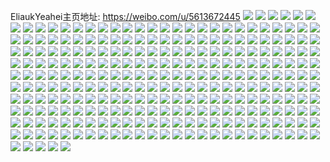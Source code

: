 EliaukYeahei主页地址: https://weibo.com/u/5613672445 
![](https://wx4.sinaimg.cn/mw2000/0067UoDXgy1h9jjvuxpw4j329h30mb2b.jpg) 
![](https://wx4.sinaimg.cn/mw2000/0067UoDXgy1h9jjx8ccqvj32c033z4qr.jpg) 
![](https://wx4.sinaimg.cn/mw2000/0067UoDXgy1h9jjwxw1uoj32c0340hdu.jpg) 
![](https://wx4.sinaimg.cn/mw2000/0067UoDXgy1h9jjwsjptij321t2qckjm.jpg) 
![](https://wx4.sinaimg.cn/mw2000/0067UoDXgy1h9jjwouih1j32c033y7wj.jpg) 
![](https://wx4.sinaimg.cn/mw2000/0067UoDXgy1h9jjwdtdcaj327u2yge82.jpg) 
![](https://wx4.sinaimg.cn/mw2000/0067UoDXgy1h8kxzxyq71j31ky23yhdu.jpg) 
![](https://wx4.sinaimg.cn/mw2000/0067UoDXgy1h8kxzweq85j31o0280kjm.jpg) 
![](https://wx4.sinaimg.cn/mw2000/0067UoDXgy1h8kxzubt0nj31o0280u0y.jpg) 
![](https://wx4.sinaimg.cn/mw2000/0067UoDXgy1h8kxzsfb22j31ky23xb2a.jpg) 
![](https://wx4.sinaimg.cn/mw2000/0067UoDXgy1h8kxzqj5voj31iz21a7wi.jpg) 
![](https://wx4.sinaimg.cn/mw2000/0067UoDXgy1h8kxzdntz9j31o0280kjm.jpg) 
![](https://wx4.sinaimg.cn/mw2000/0067UoDXgy1h8kxzowuloj31k9230qv6.jpg) 
![](https://wx4.sinaimg.cn/mw2000/0067UoDXgy1h8kxzgly1tj31o0280qv5.jpg) 
![](https://wx4.sinaimg.cn/mw2000/0067UoDXgy1h8kxzl8zmbj31o02804qr.jpg) 
![](https://wx4.sinaimg.cn/mw2000/0067UoDXgy1h7pyr1bkj6j32c0340qv7.jpg) 
![](https://wx4.sinaimg.cn/mw2000/0067UoDXgy1h7pys6ozd3j322j2rex6q.jpg) 
![](https://wx4.sinaimg.cn/mw2000/0067UoDXgy1h7pyqjzf3rj32dc35se83.jpg) 
![](https://wx4.sinaimg.cn/mw2000/0067UoDXgy1h7pyrpboy5j32c0340e84.jpg) 
![](https://wx4.sinaimg.cn/mw2000/0067UoDXgy1h7pypqvz6tj327z2yn4qq.jpg) 
![](https://wx4.sinaimg.cn/mw2000/0067UoDXgy1h7pypm6mdpj32dc35snpf.jpg) 
![](https://wx4.sinaimg.cn/mw2000/0067UoDXgy1h7pysple3nj32c0340e83.jpg) 
![](https://wx4.sinaimg.cn/mw2000/0067UoDXgy1h7pysvycf5j325e2v4e82.jpg) 
![](https://wx4.sinaimg.cn/mw2000/0067UoDXgy1h7pyq4ssafj32dc35s1kz.jpg) 
![](https://wx4.sinaimg.cn/mw2000/0067UoDXgy1h6vk7tkxypj32d23407wl.jpg) 
![](https://wx4.sinaimg.cn/mw2000/0067UoDXgy1h6vk80wb3rj32d2340b2c.jpg) 
![](https://wx4.sinaimg.cn/mw2000/0067UoDXgy1h6vk7waargj32522th4qr.jpg) 
![](https://wx4.sinaimg.cn/mw2000/0067UoDXgy1h6q1yaijlcj30u0140wnm.jpg) 
![](https://wx4.sinaimg.cn/mw2000/0067UoDXgy1h6q1yc1b8jj30u01400w2.jpg) 
![](https://wx4.sinaimg.cn/mw2000/0067UoDXgy1h6q1yb5vfej30u0140q4e.jpg) 
![](https://wx4.sinaimg.cn/mw2000/0067UoDXgy1h5p23etnw2j30u00u0taz.jpg) 
![](https://wx4.sinaimg.cn/mw2000/0067UoDXgy1h5p23glvvfj30u014076k.jpg) 
![](https://wx4.sinaimg.cn/mw2000/0067UoDXgy1h5p23haanxj30u0140go4.jpg) 
![](https://wx4.sinaimg.cn/mw2000/0067UoDXgy1h5p23ft92kj30u014043f.jpg) 
![](https://wx4.sinaimg.cn/mw2000/0067UoDXgy1h5p23i4k0rj30u0140wk7.jpg) 
![](https://wx4.sinaimg.cn/mw2000/0067UoDXgy1h5p23e08zoj30u0140wio.jpg) 
![](https://wx4.sinaimg.cn/mw2000/0067UoDXly1h5l32rqhn0j31yn2xzb29.jpg) 
![](https://wx4.sinaimg.cn/mw2000/0067UoDXly1h5l32qaaohj31r02c07wh.jpg) 
![](https://wx4.sinaimg.cn/mw2000/0067UoDXly1h5l32olbanj31r02mikjl.jpg) 
![](https://wx4.sinaimg.cn/mw2000/0067UoDXgy1h4somz211pj31fx1x84qp.jpg) 
![](https://wx4.sinaimg.cn/mw2000/0067UoDXgy1h4son26dxgj31z32mrnpd.jpg) 
![](https://wx4.sinaimg.cn/mw2000/0067UoDXgy1h4o2yp0gfkj30u0140tg8.jpg) 
![](https://wx4.sinaimg.cn/mw2000/0067UoDXgy1h4o2ysjtt8j30u0140aem.jpg) 
![](https://wx4.sinaimg.cn/mw2000/0067UoDXgy1h4o2yree1ej30u0140jzd.jpg) 
![](https://wx4.sinaimg.cn/mw2000/0067UoDXgy1h4o2yny43pj30u013zteh.jpg) 
![](https://wx4.sinaimg.cn/mw2000/0067UoDXgy1h4o2yq0mmyj30u01400z5.jpg) 
![](https://wx4.sinaimg.cn/mw2000/0067UoDXgy1h4o2ys08wvj30u0140wjc.jpg) 
![](https://wx4.sinaimg.cn/mw2000/0067UoDXly1h3q6wujfl6j31qo2bke81.jpg) 
![](https://wx4.sinaimg.cn/mw2000/0067UoDXly1h3q6xy2h65j32923031kz.jpg) 
![](https://wx4.sinaimg.cn/mw2000/0067UoDXly1h3q6xkzcs1j31ul2gsx6p.jpg) 
![](https://wx4.sinaimg.cn/mw2000/0067UoDXly1h3q6x54gccj32232qs4qq.jpg) 
![](https://wx4.sinaimg.cn/mw2000/0067UoDXly1h3q9rzx3cvj32c0340hdt.jpg) 
![](https://wx4.sinaimg.cn/mw2000/0067UoDXly1h3q9temwjwj323u35s4qq.jpg) 
![](https://wx4.sinaimg.cn/mw2000/0067UoDXly1h3q9thbwmuj31kj2ct4qp.jpg) 
![](https://wx4.sinaimg.cn/mw2000/0067UoDXgy1h2pko5w40cj30h00h0aao.jpg) 
![](https://wx4.sinaimg.cn/mw2000/0067UoDXgy1h2lmtgo7ybj322o340e84.jpg) 
![](https://wx4.sinaimg.cn/mw2000/0067UoDXgy1h2lmtnoxuyj31xa2vxhdu.jpg) 
![](https://wx4.sinaimg.cn/mw2000/0067UoDXgy1h2lmtm4i6tj31j22alhdt.jpg) 
![](https://wx4.sinaimg.cn/mw2000/0067UoDXgy1h2lmtlfr1xj31r02mihdt.jpg) 
![](https://wx4.sinaimg.cn/mw2000/0067UoDXgy1h2lmtarasgj31jz2by1kx.jpg) 
![](https://wx4.sinaimg.cn/mw2000/0067UoDXgy1h2lmtkpv3dj320u31ax6q.jpg) 
![](https://wx4.sinaimg.cn/mw2000/0067UoDXgy1h2fcgns5ehj30mz0yg7m9.jpg) 
![](https://wx4.sinaimg.cn/mw2000/0067UoDXgy1h2fcgmw0ddj31kw2dckjm.jpg) 
![](https://wx4.sinaimg.cn/mw2000/0067UoDXgy1h2fcgoknokj30n00yiqhi.jpg) 
![](https://wx4.sinaimg.cn/mw2000/0067UoDXgy1h2fcgs5jmaj31kw2dcx6p.jpg) 
![](https://wx4.sinaimg.cn/mw2000/0067UoDXgy1h1w5vrdxqej31400u0ajq.jpg) 
![](https://wx4.sinaimg.cn/mw2000/0067UoDXgy1h1w5w14i5lj30u01hdqds.jpg) 
![](https://wx4.sinaimg.cn/mw2000/0067UoDXgy1h1w5w1xkxdj30u01407cg.jpg) 
![](https://wx4.sinaimg.cn/mw2000/0067UoDXgy1h1w5vs3cu4j30u0140jz2.jpg) 
![](https://wx4.sinaimg.cn/mw2000/0067UoDXgy1h1v0p8cktfj30u01hck2d.jpg) 
![](https://wx4.sinaimg.cn/mw2000/0067UoDXgy1h1v0p4rz0sj31910u079m.jpg) 
![](https://wx4.sinaimg.cn/mw2000/0067UoDXgy1h1v0p5zmhaj31900u0wjq.jpg) 
![](https://wx4.sinaimg.cn/mw2000/0067UoDXgy1h1v0pa0m87j31900u0qcq.jpg) 
![](https://wx4.sinaimg.cn/mw2000/0067UoDXgy1h1v0p7241kj30u01907cc.jpg) 
![](https://wx4.sinaimg.cn/mw2000/0067UoDXgy1h1v0p3tb63j30u0190afb.jpg) 
![](https://wx4.sinaimg.cn/mw2000/0067UoDXgy1h1gjok2o0yj31o01o01ky.jpg) 
![](https://wx4.sinaimg.cn/mw2000/0067UoDXgy1h1gjop80qpj32c03401kz.jpg) 
![](https://wx4.sinaimg.cn/mw2000/0067UoDXgy1h1gjokq6ysj31p829n4qp.jpg) 
![](https://wx4.sinaimg.cn/mw2000/0067UoDXgy1h1gjotflk7j324z2umqv6.jpg) 
![](https://wx4.sinaimg.cn/mw2000/0067UoDXgy1h1fb9g6txpj31o0280qv5.jpg) 
![](https://wx4.sinaimg.cn/mw2000/0067UoDXgy1h1fb9f48gjj32c02c0kjn.jpg) 
![](https://wx4.sinaimg.cn/mw2000/0067UoDXgy1h1fb9denxzj31o01o0b29.jpg) 
![](https://wx4.sinaimg.cn/mw2000/0067UoDXgy1h165g443z5j32c03404qs.jpg) 
![](https://wx4.sinaimg.cn/mw2000/0067UoDXgy1h165ex20asj31o0280hdu.jpg) 
![](https://wx4.sinaimg.cn/mw2000/0067UoDXgy1h165f0lmg9j32c03401l0.jpg) 
![](https://wx4.sinaimg.cn/mw2000/0067UoDXgy1h165euyxqtj31o0280e82.jpg) 
![](https://wx4.sinaimg.cn/mw2000/0067UoDXgy1h165esjho4j31400u0gz5.jpg) 
![](https://wx4.sinaimg.cn/mw2000/0067UoDXgy1h0wzv760jkj33403407wn.jpg) 
![](https://wx4.sinaimg.cn/mw2000/0067UoDXgy1h0x013kcmjj335s35s1l0.jpg) 
![](https://wx4.sinaimg.cn/mw2000/0067UoDXgy1h0wzufww5yj32nf2nf1ky.jpg) 
![](https://wx4.sinaimg.cn/mw2000/0067UoDXgy1h0wzuh1bmrj326h26h7wh.jpg) 
![](https://wx4.sinaimg.cn/mw2000/0067UoDXgy1h0tep7egzqj30u00ty40m.jpg) 
![](https://wx4.sinaimg.cn/mw2000/0067UoDXgy1h0l9gagwtgj32c0340b2a.jpg) 
![](https://wx4.sinaimg.cn/mw2000/0067UoDXgy1h0l9gf7591j32c0340u0x.jpg) 
![](https://wx4.sinaimg.cn/mw2000/0067UoDXgy1h0l9gg06lpj31th2fb1kx.jpg) 
![](https://wx4.sinaimg.cn/mw2000/0067UoDXgy1h0l9g1kkw5j32c02c0b2a.jpg) 
![](https://wx4.sinaimg.cn/mw2000/0067UoDXgy1h0l9g3so9cj31zo2nk7wh.jpg) 
![](https://wx4.sinaimg.cn/mw2000/0067UoDXgy1h0l9g7mja2j32342s47wh.jpg) 
![](https://wx4.sinaimg.cn/mw2000/0067UoDXgy1h0l9g94qgrj32c0340hdt.jpg) 
![](https://wx4.sinaimg.cn/mw2000/0067UoDXgy1h0l9g4x04dj32c0340qv5.jpg) 
![](https://wx4.sinaimg.cn/mw2000/0067UoDXgy1h0l9g6q1icj32c0340b2b.jpg) 
![](https://wx4.sinaimg.cn/mw2000/0067UoDXgy1h0l9g2sd0cj32c033z4qp.jpg) 
![](https://wx4.sinaimg.cn/mw2000/0067UoDXgy1h0l9g8bn4oj33402c0e81.jpg) 
![](https://wx4.sinaimg.cn/mw2000/0067UoDXgy1h0l9gdwksjj32c0340u0y.jpg) 
![](https://wx4.sinaimg.cn/mw2000/0067UoDXgy1gzsalksg1wj30u014145j.jpg) 
![](https://wx4.sinaimg.cn/mw2000/0067UoDXgy1gzsaprt5gnj30u014010q.jpg) 
![](https://wx4.sinaimg.cn/mw2000/0067UoDXgy1gzsaleze0zj31400u0thj.jpg) 
![](https://wx4.sinaimg.cn/mw2000/0067UoDXly1gzfjzg9thcj31fo1ww4o7.jpg) 
![](https://wx4.sinaimg.cn/mw2000/0067UoDXly1gzfjz25q0nj322s2rqe82.jpg) 
![](https://wx4.sinaimg.cn/mw2000/0067UoDXly1gzfjz8cuj6j30sg1s2b0g.jpg) 
![](https://wx4.sinaimg.cn/mw2000/0067UoDXly1gzfjyxynknj31vn2i74qp.jpg) 
![](https://wx4.sinaimg.cn/mw2000/0067UoDXly1gzfjzdn1s1j31zs2nqb2a.jpg) 
![](https://wx4.sinaimg.cn/mw2000/0067UoDXly1gzfjz4xrntj31gs2lv1jc.jpg) 
![](https://wx4.sinaimg.cn/mw2000/0067UoDXgy1gyuh1zk6zsj30u0140qco.jpg) 
![](https://wx4.sinaimg.cn/mw2000/0067UoDXgy1gyuh20d1swj30u0140dpf.jpg) 
![](https://wx4.sinaimg.cn/mw2000/0067UoDXgy1gyuh1yx4cnj30u0140alj.jpg) 
![](https://wx4.sinaimg.cn/mw2000/0067UoDXly1gxa8zplk9nj32801o04qp.jpg) 
![](https://wx4.sinaimg.cn/mw2000/0067UoDXly1gxa8zoy0mwj32801o04qp.jpg) 
![](https://wx4.sinaimg.cn/mw2000/0067UoDXgy1gxar7ry1gtj31o02801kx.jpg) 
![](https://wx4.sinaimg.cn/mw2000/0067UoDXgy1gxar7spd8bj32801o07wh.jpg) 
![](https://wx4.sinaimg.cn/mw2000/0067UoDXgy1gvkx7l62i8j613y0u0wpu02.jpg) 
![](https://wx4.sinaimg.cn/mw2000/0067UoDXgy1gvkx7kia5fj60u013yqek02.jpg) 
![](https://wx4.sinaimg.cn/mw2000/0067UoDXgy1gvkx7mo7x7j60u013ytlh02.jpg) 
![](https://wx4.sinaimg.cn/mw2000/0067UoDXgy1gvkx7nh9tqj613z0u0ake02.jpg) 
![](https://wx4.sinaimg.cn/mw2000/0067UoDXgy1gvbrswzlebj632b2c0e8202.jpg) 
![](https://wx4.sinaimg.cn/mw2000/0067UoDXgy1gvbrsv2st8j633z2bzhdu02.jpg) 
![](https://wx4.sinaimg.cn/mw2000/0067UoDXgy1gvbrstrmypj62801o0npd02.jpg) 
![](https://wx4.sinaimg.cn/mw2000/0067UoDXgy1gvbrsq762xj61y22bcb1g02.jpg) 
![](https://wx4.sinaimg.cn/mw2000/0067UoDXgy1gvbrsqy4z4j61y22bc19j02.jpg) 
![](https://wx4.sinaimg.cn/mw2000/0067UoDXgy1gvbrsrpcg6j61y22bck9202.jpg) 
![](https://wx4.sinaimg.cn/mw2000/0067UoDXgy1gu8juq3m39j60u01407hz02.jpg) 
![](https://wx4.sinaimg.cn/mw2000/0067UoDXgy1gu8jxc2xzkj60u013y7am02.jpg) 
![](https://wx4.sinaimg.cn/mw2000/0067UoDXgy1gu8jurjczpj60u013z49a02.jpg) 
![](https://wx4.sinaimg.cn/mw2000/0067UoDXgy1gu8jyycu7hj60u013zwpu02.jpg) 
![](https://wx4.sinaimg.cn/mw2000/0067UoDXgy1gu8kn3rxiaj60tz13z0y202.jpg) 
![](https://wx4.sinaimg.cn/mw2000/0067UoDXgy1gu8kf67ixrj61420u1guc02.jpg) 
![](https://wx4.sinaimg.cn/mw2000/0067UoDXgy1gs7nilvazmj31400u0dnj.jpg) 
![](https://wx4.sinaimg.cn/mw2000/0067UoDXgy1gs7nimeg1hj31400u0132.jpg) 
![](https://wx4.sinaimg.cn/mw2000/0067UoDXgy1gs7nin31lsj31410u1drk.jpg) 
![](https://wx4.sinaimg.cn/mw2000/0067UoDXgy1grldt9k8l9j30u00u0gvh.jpg) 
![](https://wx4.sinaimg.cn/mw2000/0067UoDXgy1grldtdictyj30u00u0gwl.jpg) 
![](https://wx4.sinaimg.cn/mw2000/0067UoDXgy1grldznie5fj30u1140kak.jpg) 
![](https://wx4.sinaimg.cn/mw2000/0067UoDXgy1grldte41vkj30u00u0wr2.jpg) 
![](https://wx4.sinaimg.cn/mw2000/0067UoDXgy1grldtf7voqj31400u0akh.jpg) 
![](https://wx4.sinaimg.cn/mw2000/0067UoDXgy1grldtbpmsnj30u00u0jvc.jpg) 
![](https://wx4.sinaimg.cn/mw2000/0067UoDXgy1grldtennc8j30u00u07a8.jpg) 
![](https://wx4.sinaimg.cn/mw2000/0067UoDXgy1grldtcwgaij30u00u0n9d.jpg) 
![](https://wx4.sinaimg.cn/mw2000/0067UoDXgy1grldtat3g9j30u0140q9d.jpg) 
![](https://wx4.sinaimg.cn/mw2000/0067UoDXgy1grldta78sbj30u00u0agd.jpg) 
![](https://wx4.sinaimg.cn/mw2000/0067UoDXgy1grldtcaciij31410u0dr9.jpg) 
![](https://wx4.sinaimg.cn/mw2000/0067UoDXgy1grldti11etj30u00u0drp.jpg) 
![](https://wx4.sinaimg.cn/mw2000/0067UoDXgy1grldzopmayj30u00u00xd.jpg) 
![](https://wx4.sinaimg.cn/mw2000/0067UoDXgy1grldtfuycwj30u00u043r.jpg) 
![](https://wx4.sinaimg.cn/mw2000/0067UoDXgy1grldtgcqz8j31400u0wlc.jpg) 
![](https://wx4.sinaimg.cn/mw2000/0067UoDXgy1grb75tc3mtj30u014044o.jpg) 
![](https://wx4.sinaimg.cn/mw2000/0067UoDXgy1grb75tvchij30u0140gt5.jpg) 
![](https://wx4.sinaimg.cn/mw2000/0067UoDXgy1grb75vr63oj31400u04ea.jpg) 
![](https://wx4.sinaimg.cn/mw2000/0067UoDXgy1grb75yiwkgj31400u0aoz.jpg) 
![](https://wx4.sinaimg.cn/mw2000/0067UoDXgy1grb75xi1euj31400u07h0.jpg) 
![](https://wx4.sinaimg.cn/mw2000/0067UoDXgy1grb75zajg2j31400u07ki.jpg) 
![](https://wx4.sinaimg.cn/mw2000/0067UoDXgy1gr7s2zicaaj31400u0nav.jpg) 
![](https://wx4.sinaimg.cn/mw2000/0067UoDXgy1gr7s6fsbqpj30ku0v97dk.jpg) 
![](https://wx4.sinaimg.cn/mw2000/0067UoDXgy1gr7s3grg8sj30u014016b.jpg) 
![](https://wx4.sinaimg.cn/mw2000/0067UoDXgy1gr7s3hvd7fj30u0140k6o.jpg) 
![](https://wx4.sinaimg.cn/mw2000/0067UoDXgy1gr7s31d3egj30u0140tix.jpg) 
![](https://wx4.sinaimg.cn/mw2000/0067UoDXgy1gr7s5p373cj30u0141tnd.jpg) 
![](https://wx4.sinaimg.cn/mw2000/0067UoDXgy1gr7s30a53ej30u0140dol.jpg) 
![](https://wx4.sinaimg.cn/mw2000/0067UoDXgy1gr7sj76d7pj31400u07cy.jpg) 
![](https://wx4.sinaimg.cn/mw2000/0067UoDXgy1gr7s32c20jj30u1141482.jpg) 
![](https://wx4.sinaimg.cn/mw2000/0067UoDXgy1gr5hq0i8f6j30u0140tiq.jpg) 
![](https://wx4.sinaimg.cn/mw2000/0067UoDXgy1gr5hq1hb5vj30u0140k21.jpg) 
![](https://wx4.sinaimg.cn/mw2000/0067UoDXgy1gqyhpz3944j30u0140alm.jpg) 
![](https://wx4.sinaimg.cn/mw2000/0067UoDXgy1gqyhz6b4zwj30u01407i5.jpg) 
![](https://wx4.sinaimg.cn/mw2000/0067UoDXgy1gqsarjk55pj30u00u0jzd.jpg) 
![](https://wx4.sinaimg.cn/mw2000/0067UoDXgy1gqsark4vqmj30u014046x.jpg) 
![](https://wx4.sinaimg.cn/mw2000/0067UoDXgy1gqsaricwlbj30u00u0teq.jpg) 
![](https://wx4.sinaimg.cn/mw2000/0067UoDXgy1gqsargo6vzj30u00u00za.jpg) 
![](https://wx4.sinaimg.cn/mw2000/0067UoDXgy1gqsarlcwpjj30ku0kun02.jpg) 
![](https://wx4.sinaimg.cn/mw2000/0067UoDXgy1gqsarizp4mj30u00u0qac.jpg) 
![](https://wx4.sinaimg.cn/mw2000/0067UoDXgy1gqsas5m4z5j30u0140aor.jpg) 
![](https://wx4.sinaimg.cn/mw2000/0067UoDXgy1gqsarhqcdgj30u01404d9.jpg) 
![](https://wx4.sinaimg.cn/mw2000/0067UoDXgy1gqsarku41ej30u00u0n56.jpg) 
![](https://wx4.sinaimg.cn/mw2000/0067UoDXgy1gpg153knx4j30u0140alj.jpg) 
![](https://wx4.sinaimg.cn/mw2000/0067UoDXgy1gpg152sy97j30u0140wqe.jpg) 
![](https://wx4.sinaimg.cn/mw2000/0067UoDXgy1gpg151oat1j30u014014u.jpg) 
![](https://wx4.sinaimg.cn/mw2000/0067UoDXly1gnyvmnx3syj32ds1sgqmp.jpg) 
![](https://wx4.sinaimg.cn/mw2000/0067UoDXly1gnsu5om0yrj31nn1nn1ky.jpg) 
![](https://wx4.sinaimg.cn/mw2000/0067UoDXly1gnsu5ntze2j31gr1yc4qq.jpg) 
![](https://wx4.sinaimg.cn/mw2000/0067UoDXly1gnsu5mvhm4j32801o0u0y.jpg) 
![](https://wx4.sinaimg.cn/mw2000/0067UoDXly1gnil7w8neij31el1vf4qq.jpg) 
![](https://wx4.sinaimg.cn/mw2000/0067UoDXly1gnil81ulfij31k522vhdu.jpg) 
![](https://wx4.sinaimg.cn/mw2000/0067UoDXly1gnil83m3zjj3250250kjm.jpg) 
![](https://wx4.sinaimg.cn/mw2000/0067UoDXly1gmz1hmz3g3j33402bykjn.jpg) 
![](https://wx4.sinaimg.cn/mw2000/0067UoDXly1gmz1iqdcoaj31o02801kz.jpg) 
![](https://wx4.sinaimg.cn/mw2000/0067UoDXly1gmz1hulq4qj33402byb2b.jpg) 
![](https://wx4.sinaimg.cn/mw2000/0067UoDXly1gmz1hnooe5j31d01tchdt.jpg) 
![](https://wx4.sinaimg.cn/mw2000/0067UoDXly1gmz1holhu0j31im20ue81.jpg) 
![](https://wx4.sinaimg.cn/mw2000/0067UoDXly1gmz1hpjfuej31a41ph7wh.jpg) 
![](https://wx4.sinaimg.cn/mw2000/0067UoDXly1gmv7gr2s9qj30oj0wpgz1.jpg) 
![](https://wx4.sinaimg.cn/mw2000/0067UoDXgy1gl6cz4obroj30rs15p4ix.jpg) 
![](https://wx4.sinaimg.cn/mw2000/0067UoDXgy1gl6cz5qe4wj32801o0kjl.jpg) 
![](https://wx4.sinaimg.cn/mw2000/0067UoDXgy1gl6cz94e97j32801o0npe.jpg) 
![](https://wx4.sinaimg.cn/mw2000/0067UoDXgy1gl6d05sccvj30rs223b29.jpg) 
![](https://wx4.sinaimg.cn/mw2000/0067UoDXgy1gl6cz69wtoj31jp22a4nj.jpg) 
![](https://wx4.sinaimg.cn/mw2000/0067UoDXgy1gl6czjk2u2j31f41w51ky.jpg) 
![](https://wx4.sinaimg.cn/mw2000/0067UoDXly1gknouxmffrj30u0140n48.jpg) 
![](https://wx4.sinaimg.cn/mw2000/0067UoDXly1gknouyq7roj30u00u0juu.jpg) 
![](https://wx4.sinaimg.cn/mw2000/0067UoDXly1gknouwv97jj30u0140dka.jpg) 
![](https://wx4.sinaimg.cn/mw2000/0067UoDXly1gk8zfsojmxj32862yw4qq.jpg) 
![](https://wx4.sinaimg.cn/mw2000/0067UoDXly1gk8zfrq4paj31hn1h1ql2.jpg) 
![](https://wx4.sinaimg.cn/mw2000/0067UoDXgy1gjutyk3g0zj30u00u0wkn.jpg) 
![](https://wx4.sinaimg.cn/mw2000/0067UoDXgy1gjutykoaryj30u00ukwkh.jpg) 
![](https://wx4.sinaimg.cn/mw2000/0067UoDXgy1gjutyja3j4j30u00u0q8p.jpg) 
![](https://wx4.sinaimg.cn/mw2000/0067UoDXgy1gjtn1mh5qij31o01o0kjl.jpg) 
![](https://wx4.sinaimg.cn/mw2000/0067UoDXgy1gjtn1lo5goj316o16m1kx.jpg) 
![](https://wx4.sinaimg.cn/mw2000/0067UoDXgy1gjp17xz7xcj31k622whdt.jpg) 
![](https://wx4.sinaimg.cn/mw2000/0067UoDXgy1gjp17yqf37j31o0280tv1.jpg) 
![](https://wx4.sinaimg.cn/mw2000/0067UoDXgy1gjp17zglefj30zb1b2dov.jpg) 
![](https://wx4.sinaimg.cn/mw2000/0067UoDXgy1gi13mi4vm6j32c0340u0x.jpg) 
![](https://wx4.sinaimg.cn/mw2000/0067UoDXgy1gi13mlarsmj32742xgu0x.jpg) 
![](https://wx4.sinaimg.cn/mw2000/0067UoDXgy1gi13mgkt4ej32c0340e81.jpg) 
![](https://wx4.sinaimg.cn/mw2000/0067UoDXgy1gi13mnrm7ej32c03407wi.jpg) 
![](https://wx4.sinaimg.cn/mw2000/0067UoDXgy1gi13mf3a3zj328c2z5kjm.jpg) 
![](https://wx4.sinaimg.cn/mw2000/0067UoDXgy1gi13mccou8j321b2pqhdt.jpg) 
![](https://wx4.sinaimg.cn/mw2000/0067UoDXgy1gggdov21h5j32c02c0npd.jpg) 
![](https://wx4.sinaimg.cn/mw2000/0067UoDXgy1gggdr3t8u6j32212214ls.jpg) 
![](https://wx4.sinaimg.cn/mw2000/0067UoDXgy1gggdqktzx4j32rq22sb2a.jpg) 
![](https://wx4.sinaimg.cn/mw2000/0067UoDXgy1gggdr5iudvj32c02c0kjm.jpg) 
![](https://wx4.sinaimg.cn/mw2000/0067UoDXgy1gff91t756qj32wv26o7wi.jpg) 
![](https://wx4.sinaimg.cn/mw2000/0067UoDXgy1gff91uo5i4j328r2zpe82.jpg) 
![](https://wx4.sinaimg.cn/mw2000/0067UoDXgy1gff91zopbgj328m2zib2a.jpg) 
![](https://wx4.sinaimg.cn/mw2000/0067UoDXgy1gff91rvxh5j323c2sgx6p.jpg) 
![](https://wx4.sinaimg.cn/mw2000/0067UoDXgy1gff91wakm6j326e2wje82.jpg) 
![](https://wx4.sinaimg.cn/mw2000/0067UoDXgy1gff91xwmsrj329w3177wi.jpg) 
![](https://wx4.sinaimg.cn/mw2000/0067UoDXgy1gex13exvixj31o01o0kjl.jpg) 
![](https://wx4.sinaimg.cn/mw2000/0067UoDXgy1gbu4pszizwj30ku48snpd.jpg) 
![](https://wx4.sinaimg.cn/mw2000/0067UoDXgy1gbu4puy7htj30ku38c7wh.jpg) 
![](https://wx4.sinaimg.cn/mw2000/0067UoDXgy1gbu4pttaomj30ku4871kx.jpg) 
![](https://wx4.sinaimg.cn/mw2000/0067UoDXgy1gbu4q2o6mrj30ku3bu7wh.jpg) 
![](https://wx4.sinaimg.cn/mw2000/0067UoDXgy1gbu4pydj3bj30ku4mrx6p.jpg) 
![](https://wx4.sinaimg.cn/mw2000/0067UoDXgy1gbu4pzavsnj30ku3ye7wh.jpg) 
![](https://wx4.sinaimg.cn/mw2000/0067UoDXgy1gbu4q082vuj30ku3dp4qp.jpg) 
![](https://wx4.sinaimg.cn/mw2000/0067UoDXgy1gbu4pwyoz3j30ku3dk7wh.jpg) 
![](https://wx4.sinaimg.cn/mw2000/0067UoDXgy1gbu4q1mjszj30ku3d8b29.jpg) 
![](https://wx4.sinaimg.cn/mw2000/0067UoDXgy1gbu4q4h1hej30ku4ww4qq.jpg) 
![](https://wx4.sinaimg.cn/mw2000/0067UoDXgy1ghi2aifeowj30rs5eehdu.jpg) 
![](https://wx4.sinaimg.cn/mw2000/0067UoDXgy1ghi2afx6kwj30rs5wtkjm.jpg) 
![](https://wx4.sinaimg.cn/mw2000/0067UoDXgy1ghi2akm5vrj30rs4dg4qq.jpg) 
![](https://wx4.sinaimg.cn/mw2000/0067UoDXgy1ghi2an6l92j30rs4vx4qq.jpg) 
![](https://wx4.sinaimg.cn/mw2000/0067UoDXgy1ga9akhxyfbj31yr1g9npd.jpg) 
![](https://wx4.sinaimg.cn/mw2000/0067UoDXgy1ga9ak7znr0j32171iwu0x.jpg) 
![](https://wx4.sinaimg.cn/mw2000/0067UoDXgy1ga9aip47d3j32801o0x6p.jpg) 
![](https://wx4.sinaimg.cn/mw2000/0067UoDXgy1ga9ajhg608j31o0280b2a.jpg) 
![](https://wx4.sinaimg.cn/mw2000/0067UoDXgy1ga9aj1nnubj31fz1xbx6p.jpg) 
![](https://wx4.sinaimg.cn/mw2000/0067UoDXgy1ga9ajwessrj32801o0no3.jpg) 
![](https://wx4.sinaimg.cn/mw2000/0067UoDXly1g9cyaj6ztwj31q31q3to0.jpg) 
![](https://wx4.sinaimg.cn/mw2000/0067UoDXly1g9cyajulh2j31ko1kone2.jpg) 
![](https://wx4.sinaimg.cn/mw2000/0067UoDXly1g9cyak92mjj31kr1krtrr.jpg) 
![](https://wx4.sinaimg.cn/mw2000/0067UoDXly1g2n733wyuuj316o16mkht.jpg) 
![](https://wx4.sinaimg.cn/mw2000/0067UoDXly1g25zrak95kj32c02c0npe.jpg) 
![](https://wx4.sinaimg.cn/mw2000/0067UoDXly1g25zr5jrumj32c02c0kjm.jpg) 
